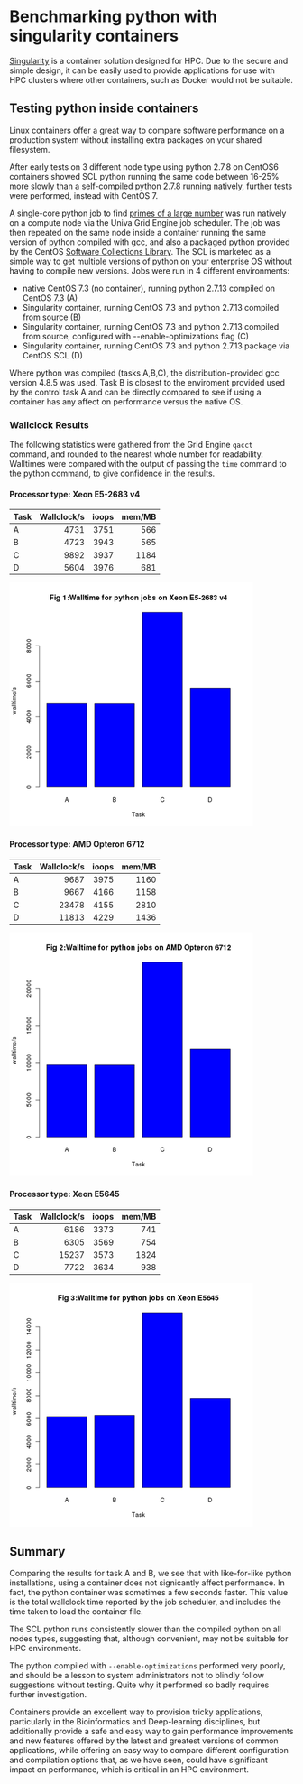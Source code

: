 # Benchmarking python with singularity containers

[Singularity](http://singularity.lbl.gov/) is a container solution designed for HPC.
Due to the secure and simple design, it can be easily used to provide
applications for use with HPC clusters where other containers, such as Docker
would not be suitable.

## Testing python inside containers

Linux containers offer a great way to compare software performance on a production system without installing extra packages on your shared filesystem.

After early tests on 3 different node type using python 2.7.8 on CentOS6 containers showed SCL python running the same code between 16-25% more slowly than a self-compiled python 2.7.8 running natively, further tests were performed, instead with CentOS 7.

A single-core python job to find [primes of a large number](https://github.com/sbutcher/python_test/blob/master/python_prime2.py) was run natively on a compute node via the Univa Grid Engine job scheduler. The job was then repeated on the same node inside a container running the same version of python compiled with gcc, and also a packaged python provided by the CentOS [Software Collections Library](https://wiki.centos.org/AdditionalResources/Repositories/SCL). The SCL is marketed as a simple way to get multiple versions of python on your enterprise OS without having to compile new versions. Jobs were run in 4 different environments:

* native CentOS 7.3 (no container), running python 2.7.13 compiled on CentOS 7.3 (A)
* Singularity container, running CentOS 7.3 and python 2.7.13 compiled from source (B)
* Singularity container, running CentOS 7.3 and python 2.7.13 compiled from source, configured with --enable-optimizations flag (C)
* Singularity container, running CentOS 7.3 and python 2.7.13 package via CentOS SCL (D)

Where python was compiled (tasks A,B,C), the distribution-provided gcc version 4.8.5 was used. Task B is closest to the enviroment provided used by the control task A and can be directly compared to see if using a container has any affect on performance versus the native OS.

### Wallclock Results

The following statistics were gathered from the Grid Engine `qacct` command, and rounded to the nearest whole number for readability. Walltimes were compared with the output of  passing the `time` command to the python command, to give confidence in the results.

#### Processor type: Xeon E5-2683 v4

| Task | Wallclock/s | ioops  | mem/MB   |
| --- | ----:   | ---: | ----: |
| A  | 4731   | 3751   | 566  |
| B  | 4723   | 3943   | 565  |
| C  | 9892   | 3937   | 1184 |
| D  | 5604   | 3976   | 681  |

![nxv chart](./nxv.png)

#### Processor type: AMD Opteron 6712

| Task | Wallclock/s | ioops | mem/MB   |
| ---| -----:  | ---: | ----: |
| A  | 9687    | 3975  | 1160 |
| B  | 9667    | 4166  | 1158 |
| C  | 23478   | 4155  | 2810 |
| D  | 11813   | 4229  | 1436 |

![ccn chart](./ccn.png)

#### Processor type: Xeon E5645

| Task | Wallclock/s | ioops  | mem/MB   |
| -----| -----: | ----: | ----: |
| A  | 6186   | 3373  | 741  |
| B  | 6305   | 3569  | 754  |
| C  | 15237  | 3573  | 1824 |
| D  | 7722   | 3634  | 938  |

![dn chart](./dn.png)

## Summary

Comparing the results for task A and B, we see that with like-for-like python installations, using a container does not signicantly affect performance. In fact, the python container was sometimes a few seconds faster. This value is the total wallclock time reported by the job scheduler, and includes the time taken to load the container file.

The SCL python runs consistently slower than the compiled python on all nodes types, suggesting that, although convenient, may not be suitable for HPC environments.

The python compiled with `--enable-optimizations` performed very poorly, and should be a lesson to system administrators not to blindly follow suggestions without testing. Quite why it performed so badly requires further investigation.

Containers provide an excellent way to provision tricky applications, particularly in the Bioinformatics and Deep-learning disciplines, but additionally provide a safe and easy way to gain performance improvements and new features offered by the latest and greatest versions of common applications, while offering an easy way to compare different configuration and compilation options that, as we have seen, could have significant impact on performance, which is critical in an HPC environment.

